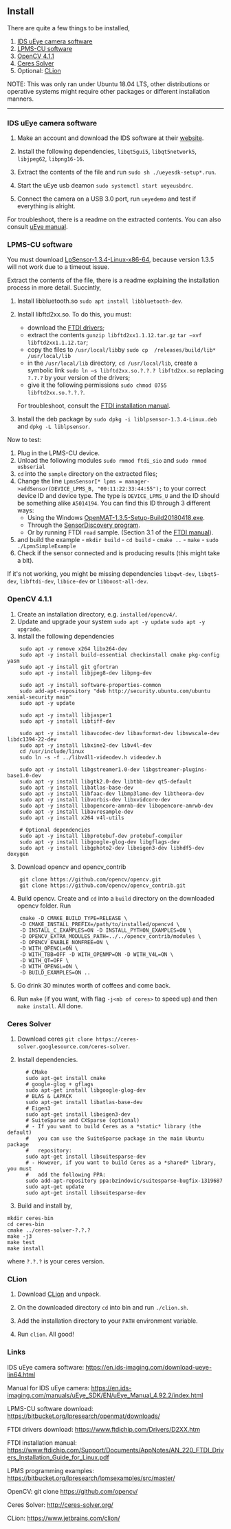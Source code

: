## Install
There are quite a few things to be installed,

  1) [IDS uEye camera software](#ids-ueye-camera-software)
  2) [LPMS-CU software](#lpms-cu-software)
  3) [OpenCV 4.1.1](#opencv-411)
  4) [Ceres Solver](#ceres-solver)
  5) Optional: [CLion](clion) 
  
NOTE: This was only ran under Ubuntu 18.04 LTS, other distributions or operative systems 
might require other packages or different installation manners.
  
  <hr>
  
  ### IDS uEye camera software 
  
  1) Make an account and download the IDS software at 
  their [website](https://en.ids-imaging.com/download-ueye-lin64.html).
  
  2) Install the following dependencies, `libqt5gui5`, `libqt5network5`, `libjpeg62`, `libpng16-16`.
  
  3) Extract the contents of the file and run `sudo sh ./ueyesdk-setup*.run`.
  
  4) Start the uEye usb deamon `sudo systemctl start ueyeusbdrc`.
  
  5) Connect the camera on a USB 3.0 port, run `ueyedemo` and test if everything is alright.

  For troubleshoot, there is a readme on the extracted contents. 
  You can also consult [uEye manual](https://en.ids-imaging.com/manuals/uEye_SDK/EN/uEye_Manual_4.92.2/index.html).
  
  ### LPMS-CU software
  
  You must download [LpSensor-1.3.4-Linux-x86-64](https://bitbucket.org/lpresearch/openmat/downloads/), because
  version 1.3.5 will not work due to a timeout issue.
  
  Extract the contents of the file, there is a readme explaining the installation process in more detail. Succintly,
  
  1) Install libbluetooth.so `sudo apt install libbluetooth-dev`.
  2) Install libftd2xx.so. To do this, you must:
      - download the [FTDI drivers](https://www.ftdichip.com/Drivers/D2XX.htm);
      - extract the contents `gunzip libftd2xx1.1.12.tar.gz` `tar –xvf libftd2xx1.1.12.tar`;
      - copy the files to `/usr/local/lib`by `sudo cp  /releases/build/lib*  /usr/local/lib`
      - in the `/usr/local/lib` directory, `cd /usr/local/lib`, create a symbolic link `sudo ln –s libftd2xx.so.?.?.? libftd2xx.so` replacing `?.?.?` by your version of the drivers; 
      - give it the following permissions `sudo chmod 0755 libftd2xx.so.?.?.?`.
      
      For troubleshoot, consult the [FTDI installation manual](https://www.ftdichip.com/Support/Documents/AppNotes/AN_220_FTDI_Drivers_Installation_Guide_for_Linux.pdf).
  3) Install the deb package by `sudo dpkg -i liblpsensor-1.3.4-Linux.deb` and `dpkg -L liblpsensor`.
  
  Now to test:
  1) Plug in the LPMS-CU device.
  2) Unload the following modules `sudo rmmod ftdi_sio` and `sudo rmmod usbserial`
  3) `cd` into the `sample` directory on the extracted files;
  4) Change the line `LpmsSensorI* lpms = manager->addSensor(DEVICE_LPMS_B, "00:11:22:33:44:55");` to your correct device ID and device type.
  The type is `DEVICE_LPMS_U` and the ID should be something alike `A5014194`. You can find this ID through 3 different ways:
      - Using the Windows [OpenMAT-1.3.5-Setup-Build20180418.exe](https://bitbucket.org/lpresearch/openmat/downloads/).
      - Through the [SensorDiscovery program](https://www.ftdichip.com/Support/Documents/AppNotes/AN_220_FTDI_Drivers_Installation_Guide_for_Linux.pdf).
      - Or by running FTDI `read` sample. (Section 3.1 of the [FTDI manual](https://www.ftdichip.com/Support/Documents/AppNotes/AN_220_FTDI_Drivers_Installation_Guide_for_Linux.pdf)).
  4) and build the example 
    - `mkdir build`
    - `cd build`
    - `cmake ..`
    - `make`
    - `sudo ./LpmsSimpleExample`
  5) Check if the sensor connected and is producing results (this might take a bit).
 
 If it's not working, you might be missing dependencies `libqwt-dev`, `libqt5-dev`, `libftdi-dev`, `libice-dev` or `libboost-all-dev`.
   
  ### OpenCV 4.1.1
  
  1) Create an installation directory, e.g. `installed/opencv4/`.
  2) Update and upgrade your system `sudo apt -y update` `sudo apt -y upgrade`.
  3) Install the following dependencies
  
```
    sudo apt -y remove x264 libx264-dev
    sudo apt -y install build-essential checkinstall cmake pkg-config yasm
    sudo apt -y install git gfortran
    sudo apt -y install libjpeg8-dev libpng-dev

    sudo apt -y install software-properties-common
    sudo add-apt-repository "deb http://security.ubuntu.com/ubuntu xenial-security main"
    sudo apt -y update

    sudo apt -y install libjasper1
    sudo apt -y install libtiff-dev

    sudo apt -y install libavcodec-dev libavformat-dev libswscale-dev libdc1394-22-dev
    sudo apt -y install libxine2-dev libv4l-dev
    cd /usr/include/linux
    sudo ln -s -f ../libv4l1-videodev.h videodev.h

    sudo apt -y install libgstreamer1.0-dev libgstreamer-plugins-base1.0-dev
    sudo apt -y install libgtk2.0-dev libtbb-dev qt5-default
    sudo apt -y install libatlas-base-dev
    sudo apt -y install libfaac-dev libmp3lame-dev libtheora-dev
    sudo apt -y install libvorbis-dev libxvidcore-dev
    sudo apt -y install libopencore-amrnb-dev libopencore-amrwb-dev
    sudo apt -y install libavresample-dev
    sudo apt -y install x264 v4l-utils

    # Optional dependencies
    sudo apt -y install libprotobuf-dev protobuf-compiler
    sudo apt -y install libgoogle-glog-dev libgflags-dev
    sudo apt -y install libgphoto2-dev libeigen3-dev libhdf5-dev doxygen
```
  
3) Download opencv and opencv_contrib
```
    git clone https://github.com/opencv/opencv.git
    git clone https://github.com/opencv/opencv_contrib.git
```

4) Build opencv. Create and `cd` into a `build` directory on the downloaded opencv folder. Run
```
    cmake -D CMAKE_BUILD_TYPE=RELEASE \
    -D CMAKE_INSTALL_PREFIX=/path/to/installed/opencv4 \
    -D INSTALL_C_EXAMPLES=ON -D INSTALL_PYTHON_EXAMPLES=ON \
    -D OPENCV_EXTRA_MODULES_PATH=../../opencv_contrib/modules \
    -D OPENCV_ENABLE_NONFREE=ON \
    -D WITH_OPENCL=ON \
    -D WITH_TBB=OFF -D WITH_OPENMP=ON -D WITH_V4L=ON \
    -D WITH_QT=OFF \
    -D WITH_OPENGL=ON \
    -D BUILD_EXAMPLES=ON ..
```

5) Go drink 30 minutes worth of coffees and come back.

6) Run `make` (if you want, with flag `-j<nb of cores>` to speed up) and then `make install`. All done.


### Ceres Solver

1) Download ceres `git clone https://ceres-solver.googlesource.com/ceres-solver`.

2) Install dependencies.
```
      # CMake
      sudo apt-get install cmake
      # google-glog + gflags
      sudo apt-get install libgoogle-glog-dev
      # BLAS & LAPACK
      sudo apt-get install libatlas-base-dev
      # Eigen3
      sudo apt-get install libeigen3-dev
      # SuiteSparse and CXSparse (optional)
      # - If you want to build Ceres as a *static* library (the default)
      #   you can use the SuiteSparse package in the main Ubuntu package
      #   repository:
      sudo apt-get install libsuitesparse-dev
      # - However, if you want to build Ceres as a *shared* library, you must
      #   add the following PPA:
      sudo add-apt-repository ppa:bzindovic/suitesparse-bugfix-1319687
      sudo apt-get update
      sudo apt-get install libsuitesparse-dev
```

3) Build and install by,
```
mkdir ceres-bin
cd ceres-bin
cmake ../ceres-solver-?.?.? 
make -j3
make test
make install
```
where `?.?.?` is your ceres version.

### CLion

1) Download [CLion](https://www.jetbrains.com/clion/) and unpack.

2) On the downloaded directory `cd` into bin and run `./clion.sh`.

3) Add the installation directory to your `PATH` environment variable.

4) Run `clion`. All good!

### Links

IDS uEye camera software: https://en.ids-imaging.com/download-ueye-lin64.html

Manual for IDS uEye camera: https://en.ids-imaging.com/manuals/uEye_SDK/EN/uEye_Manual_4.92.2/index.html

LPMS-CU software download: https://bitbucket.org/lpresearch/openmat/downloads/

FTDI drivers download: https://www.ftdichip.com/Drivers/D2XX.htm

FTDI installation manual: https://www.ftdichip.com/Support/Documents/AppNotes/AN_220_FTDI_Drivers_Installation_Guide_for_Linux.pdf

LPMS programming examples: https://bitbucket.org/lpresearch/lpmsexamples/src/master/

OpenCV: git clone https://github.com/opencv/

Ceres Solver: http://ceres-solver.org/

CLion: https://www.jetbrains.com/clion/
  
